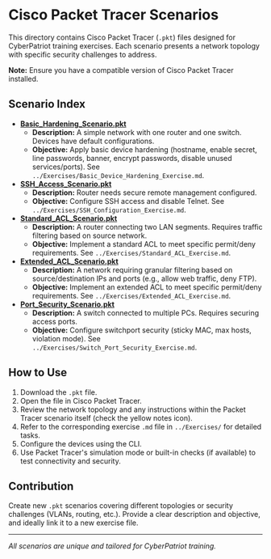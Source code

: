 # Cisco Packet Tracer Scenarios

This directory contains Cisco Packet Tracer (`.pkt`) files designed for CyberPatriot training exercises. Each scenario presents a network topology with specific security challenges to address.

**Note:** Ensure you have a compatible version of Cisco Packet Tracer installed.

## Scenario Index

-   [**Basic_Hardening_Scenario.pkt**](Basic_Hardening_Scenario.pkt)
    *   **Description:** A simple network with one router and one switch. Devices have default configurations.
    *   **Objective:** Apply basic device hardening (hostname, enable secret, line passwords, banner, encrypt passwords, disable unused services/ports). See `../Exercises/Basic_Device_Hardening_Exercise.md`.
-   [**SSH_Access_Scenario.pkt**](SSH_Access_Scenario.pkt)
    *   **Description:** Router needs secure remote management configured.
    *   **Objective:** Configure SSH access and disable Telnet. See `../Exercises/SSH_Configuration_Exercise.md`.
-   [**Standard_ACL_Scenario.pkt**](Standard_ACL_Scenario.pkt)
    *   **Description:** A router connecting two LAN segments. Requires traffic filtering based on source network.
    *   **Objective:** Implement a standard ACL to meet specific permit/deny requirements. See `../Exercises/Standard_ACL_Exercise.md`.
-   [**Extended_ACL_Scenario.pkt**](Extended_ACL_Scenario.pkt)
    *   **Description:** A network requiring granular filtering based on source/destination IPs and ports (e.g., allow web traffic, deny FTP).
    *   **Objective:** Implement an extended ACL to meet specific permit/deny requirements. See `../Exercises/Extended_ACL_Exercise.md`.
-   [**Port_Security_Scenario.pkt**](Port_Security_Scenario.pkt)
    *   **Description:** A switch connected to multiple PCs. Requires securing access ports.
    *   **Objective:** Configure switchport security (sticky MAC, max hosts, violation mode). See `../Exercises/Switch_Port_Security_Exercise.md`.

## How to Use

1.  Download the `.pkt` file.
2.  Open the file in Cisco Packet Tracer.
3.  Review the network topology and any instructions within the Packet Tracer scenario itself (check the yellow notes icon).
4.  Refer to the corresponding exercise `.md` file in `../Exercises/` for detailed tasks.
5.  Configure the devices using the CLI.
6.  Use Packet Tracer's simulation mode or built-in checks (if available) to test connectivity and security.

## Contribution

Create new `.pkt` scenarios covering different topologies or security challenges (VLANs, routing, etc.). Provide a clear description and objective, and ideally link it to a new exercise file.

---

*All scenarios are unique and tailored for CyberPatriot training.*
